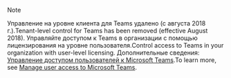 > [!NOTE]
> <span data-ttu-id="f7299-101">Управление на уровне клиента для Teams удалено (с августа 2018 г.).</span><span class="sxs-lookup"><span data-stu-id="f7299-101">Tenant-level control for Teams has been removed (effective August 2018).</span></span> <span data-ttu-id="f7299-102">Управляйте доступом к Teams в организации с помощью лицензирования на уровне пользователя.</span><span class="sxs-lookup"><span data-stu-id="f7299-102">Control access to Teams in your organization with user-level licensing.</span></span> <span data-ttu-id="f7299-103">Дополнительные сведения: [Управление доступом пользователей к Microsoft Teams](../user-access.md).</span><span class="sxs-lookup"><span data-stu-id="f7299-103">To learn more, see [Manage user access to Microsoft Teams](../user-access.md).</span></span>

